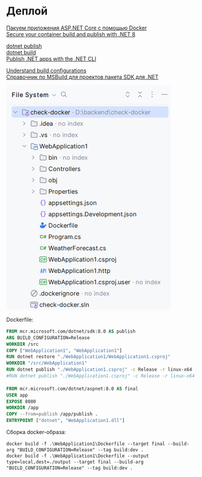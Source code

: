 # Деплой

[Пакуем приложения ASP.NET Core с помощью Docker](https://habr.com/ru/companies/microsoft/articles/435914/)  
[Secure your container build and publish with .NET 8](https://devblogs.microsoft.com/dotnet/secure-your-container-build-and-publish-with-dotnet-8/)

[dotnet publish](https://learn.microsoft.com/ru-ru/dotnet/core/tools/dotnet-publish)  
[dotnet build](https://learn.microsoft.com/ru-ru/dotnet/core/tools/dotnet-build)  
[Publish .NET apps with the .NET CLI](https://learn.microsoft.com/en-us/dotnet/core/deploying/deploy-with-cli)

[Understand build configurations](https://learn.microsoft.com/en-us/visualstudio/ide/understanding-build-configurations)  
[Справочник по MSBuild для проектов пакета SDK для .NET](https://learn.microsoft.com/ru-ru/dotnet/core/project-sdk/msbuild-props#useapphost)

![](./pic/check-docker-app.png)

Dockerfile:

```dockerfile
FROM mcr.microsoft.com/dotnet/sdk:8.0 AS publish
ARG BUILD_CONFIGURATION=Release
WORKDIR /src
COPY ["WebApplication1", "WebApplication1"]
RUN dotnet restore "./WebApplication1/WebApplication1.csproj"
WORKDIR "/src/WebApplication1"
RUN dotnet publish "./WebApplication1.csproj" -c Release -r linux-x64 -o /app/publish /p:UseAppHost=false
#RUN dotnet publish "./WebApplication1.csproj" -c Release -r linux-x64 -o /app/publish --self-contained false  

FROM mcr.microsoft.com/dotnet/aspnet:8.0 AS final
USER app
EXPOSE 8080
WORKDIR /app
COPY --from=publish /app/publish .
ENTRYPOINT ["dotnet", "WebApplication1.dll"]
```

Сборка docker-образа:

```shell
docker build -f .\WebApplication1\Dockerfile --target final --build-arg "BUILD_CONFIGURATION=Release" --tag build:dev .
docker build -f .\WebApplication1\Dockerfile --output type=local,dest=./output --target final --build-arg "BUILD_CONFIGURATION=Release" --tag build:dev .
```

